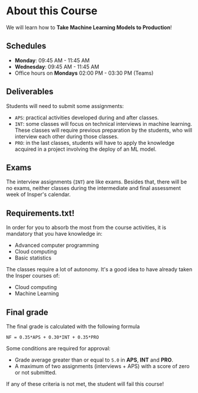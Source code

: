 # About this Course

We will learn how to **Take Machine Learning Models to Production**!

## Schedules

- **Monday**: 09:45 AM - 11:45 AM
- **Wednesday**: 09:45 AM - 11:45 AM
- Office hours on **Mondays** 02:00 PM - 03:30 PM (Teams)

## Deliverables

Students will need to submit some assignments:

- `APS`: practical activities developed during and after classes.
- `INT`: some classes will focus on technical interviews in machine learning. These classes will require previous preparation by the students, who will interview each other during those classes.
- `PRO`: in the last classes, students will have to apply the knowledge acquired in a project involving the deploy of an ML model.

## Exams

The interview assignments (`INT`) are like exams. Besides that, there will be no exams, neither classes during the intermediate and final assessment week of Insper's calendar.

## Requirements.txt!

In order for you to absorb the most from the course activities, it is mandatory that you have knowledge in:

- Advanced computer programming
- Cloud computing
- Basic statistics

The classes require a lot of autonomy. It's a good idea to have already taken the Insper courses of:

- Cloud computing
- Machine Learning

## Final grade

The final grade is calculated with the following formula

```
NF = 0.35*APS + 0.30*INT + 0.35*PRO
```

Some conditions are required for approval:

- Grade average greater than or equal to `5.0` in **APS**, **INT** and **PRO**.
- A maximum of two assignments (interviews + APS) with a score of zero or not submitted.

If any of these criteria is not met, the student will fail this course!
